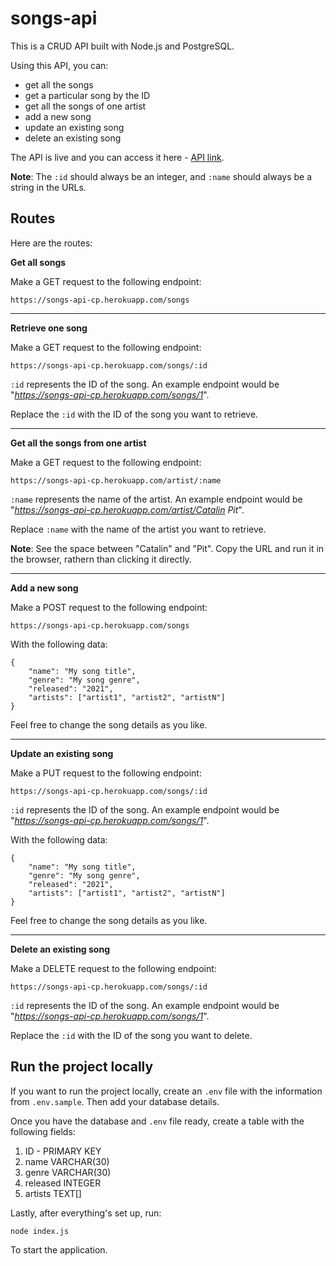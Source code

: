 # songs-api

This is a CRUD API built with Node.js and PostgreSQL.

Using this API, you can:
* get all the songs
* get a particular song by the ID
* get all the songs of one artist
* add a new song
* update an existing song
* delete an existing song

The API is live and you can access it here - [API link](https://songs-api-cp.herokuapp.com/songs).

**Note**: The `:id` should always be an integer, and `:name` should always be a string in the URLs.

## Routes

Here are the routes:

**Get all songs**

Make a GET request to the following endpoint:

```
https://songs-api-cp.herokuapp.com/songs
```

---

**Retrieve one song**

Make a GET request to the following endpoint:

```
https://songs-api-cp.herokuapp.com/songs/:id
```

`:id` represents the ID of the song. An example endpoint would be "*https://songs-api-cp.herokuapp.com/songs/1*". 

Replace the `:id` with the ID of the song you want to retrieve.

---

**Get all the songs from one artist**

Make a GET request to the following endpoint:

```
https://songs-api-cp.herokuapp.com/artist/:name
```

`:name` represents the name of the artist. An example endpoint would be "*https://songs-api-cp.herokuapp.com/artist/Catalin Pit*".

Replace `:name` with the name of the artist you want to retrieve.

**Note**: See the space between "Catalin" and "Pit". Copy the URL and run it in the browser, rathern than clicking it directly.

---

**Add a new song**

Make a POST request to the following endpoint:

```
https://songs-api-cp.herokuapp.com/songs
```

With the following data:

```
{
    "name": "My song title",
    "genre": "My song genre",
    "released": "2021",
    "artists": ["artist1", "artist2", "artistN"]
}
```

Feel free to change the song details as you like.

---

**Update an existing song**

Make a PUT request to the following endpoint:

```
https://songs-api-cp.herokuapp.com/songs/:id
```

`:id` represents the ID of the song. An example endpoint would be "*https://songs-api-cp.herokuapp.com/songs/1*".

With the following data:

```
{
    "name": "My song title",
    "genre": "My song genre",
    "released": "2021",
    "artists": ["artist1", "artist2", "artistN"]
}
```

Feel free to change the song details as you like.

---

**Delete an existing song**

Make a DELETE request to the following endpoint:

```
https://songs-api-cp.herokuapp.com/songs/:id
```

`:id` represents the ID of the song. An example endpoint would be "*https://songs-api-cp.herokuapp.com/songs/1*". 

Replace the `:id` with the ID of the song you want to delete.

## Run the project locally

If you want to run the project locally, create an `.env` file with the information from `.env.sample`. Then add your database details.

Once you have the database and `.env` file ready, create a table with the following fields:
1. ID - PRIMARY KEY
2. name VARCHAR(30)
3. genre VARCHAR(30)
4. released INTEGER
5. artists TEXT[]

Lastly, after everything's set up, run:

```
node index.js
```

To start the application.